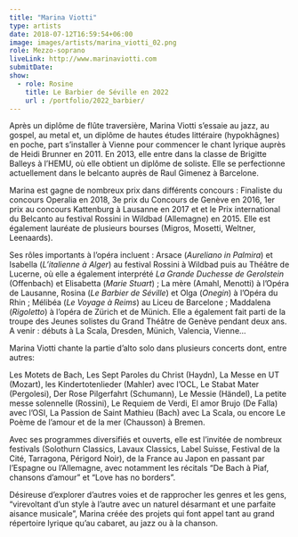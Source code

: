 ```yaml
---
title: "Marina Viotti"
type: artists
date: 2018-07-12T16:59:54+06:00
image: images/artists/marina_viotti_02.png
role: Mezzo-soprano
liveLink: http://www.marinaviotti.com
submitDate: 
show:
  - role: Rosine
    title: Le Barbier de Séville en 2022
    url : /portfolio/2022_barbier/
---
```


Après un diplôme de flûte traversière, Marina Viotti s’essaie au jazz, au gospel, au metal et, un diplôme de hautes études littéraire (hypokhâgnes) en poche, part s’installer à Vienne pour commencer le chant lyrique auprès de Heidi Brunner en 2011. En 2013, elle entre dans la classe de Brigitte Balleys à l’HEMU, où elle obtient un diplôme de soliste. Elle se perfectionne actuellement dans le belcanto auprès de Raul Gimenez à Barcelone.

Marina est gagne de nombreux prix dans différents concours : Finaliste du concours Operalia en 2018, 3e prix du Concours de Genève en 2016, 1er prix au concours Kattenburg à Lausanne en 2017 et et le Prix international du Belcanto au festival Rossini in Wildbad (Allemagne) en 2015. Elle est également lauréate de plusieurs bourses (Migros, Mosetti, Weltner, Leenaards).

Ses rôles importants à l’opéra incluent : Arsace (*Aureliano in Palmira*) et Isabella (*L’italienne à Alger*) au festival Rossini à Wildbad puis au Théâtre de Lucerne, où elle a également interprété *La Grande Duchesse de Gerolstein* (Offenbach) et Elisabetta (*Marie Stuart*) ; La mère (Amahl, Menotti) à l’Opéra de Lausanne, Rosina (*Le Barbier de Séville*) et Olga (*Onegin*) à l’Opéra du Rhin ; Mélibéa (*Le Voyage à Reims*) au Liceu de Barcelone ; Maddalena (*Rigoletto*) à l’opéra de Zürich et de Münich. Elle a également fait parti de la troupe des Jeunes solistes du Grand Théâtre de Genève pendant deux ans. A venir : débuts à La Scala, Dresden, Münich, Valencia, Vienne…

Marina Viotti chante la partie d’alto solo dans plusieurs concerts dont, entre autres:

Les Motets de Bach, Les Sept Paroles du Christ (Haydn), La Messe en UT (Mozart), les Kindertotenlieder (Mahler) avec l’OCL, Le Stabat Mater (Pergolesi), Der Rose Pilgerfahrt (Schumann), Le Messie (Händel), La petite messe solennelle (Rossini), Le Requiem de Verdi, El amor Brujo (De Falla) avec l’OSI, La Passion de Saint Mathieu (Bach) avec La Scala, ou encore Le Poème de l’amour et de la mer (Chausson) à Bremen.

Avec ses programmes diversifiés et ouverts, elle est l’invitée de nombreux festivals (Solothurn Classics, Lavaux Classics, Label Suisse, Festival de la Cité, Tarragona, Périgord Noir), de la France au Japon en passant par l’Espagne ou l’Allemagne, avec notamment les récitals “De Bach à Piaf, chansons d’amour” et “Love has no borders”.

Désireuse d’explorer d’autres voies et de rapprocher les genres et les gens, “virevoltant d’un style à l’autre avec un naturel désarmant et une parfaite aisance musicale”, Marina créée des projets qui font appel tant au grand répertoire lyrique qu’au cabaret, au jazz ou à la chanson.
